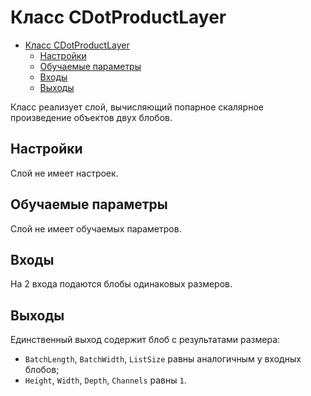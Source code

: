 # Класс CDotProductLayer

<!-- TOC -->

- [Класс CDotProductLayer](#класс-cdotproductlayer)
    - [Настройки](#настройки)
    - [Обучаемые параметры](#обучаемые-параметры)
    - [Входы](#входы)
    - [Выходы](#выходы)

<!-- /TOC -->

Класс реализует слой, вычисляющий попарное скалярное произведение объектов двух блобов.

## Настройки

Слой не имеет настроек.

## Обучаемые параметры

Слой не имеет обучаемых параметров.

## Входы

На 2 входа подаются блобы одинаковых размеров.

## Выходы

Единственный выход содержит блоб с результатами размера:

- `BatchLength`, `BatchWidth`, `ListSize` равны аналогичным у входных блобов;
- `Height`, `Width`, `Depth`, `Channels` равны `1`.
